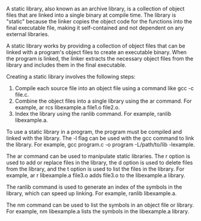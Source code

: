 A static library, also known as an archive library, is a collection of object files that are linked into a single binary at compile time. The library is "static" because the linker copies the object code for the functions into the final executable file, making it self-contained and not dependent on any external libraries.

A static library works by providing a collection of object files that can be linked with a program's object files to create an executable binary. When the program is linked, the linker extracts the necessary object files from the library and includes them in the final executable.

Creating a static library involves the following steps:

1. Compile each source file into an object file using a command like gcc -c file.c.
2. Combine the object files into a single library using the ar command. For example, ar rcs libexample.a file1.o file2.o.
3. Index the library using the ranlib command. For example, ranlib libexample.a.

To use a static library in a program, the program must be compiled and linked with the library. The -l flag can be used with the gcc command to link the library. For example, gcc program.c -o program -L/path/to/lib -lexample.

The ar command can be used to manipulate static libraries. The r option is used to add or replace files in the library, the d option is used to delete files from the library, and the t option is used to list the files in the library. For example, ar r libexample.a file3.o adds file3.o to the libexample.a library.

The ranlib command is used to generate an index of the symbols in the library, which can speed up linking. For example, ranlib libexample.a.

The nm command can be used to list the symbols in an object file or library. For example, nm libexample.a lists the symbols in the libexample.a library.
